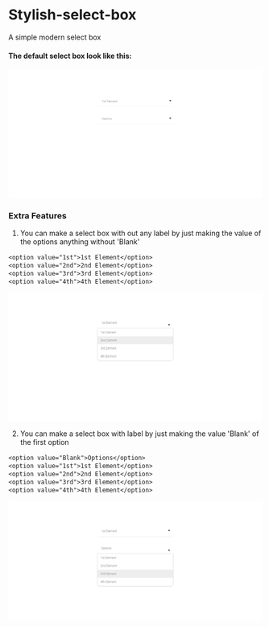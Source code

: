 # Stylish-select-box
A simple modern select box

#### The default select box look like this:
![defalt-select-box](ss/screencapture1.png)

### Extra Features
1. You can make a select box with out any label by just making the value of the options anything without 'Blank'
```
<option value="1st">1st Element</option>
<option value="2nd">2nd Element</option>
<option value="3rd">3rd Element</option>
<option value="4th">4th Element</option>
```
![labelless select box](ss/screencapture2.png)

2. You can make a select box with label by just making the value 'Blank' of the first option
```
<option value="Blank">Options</option>
<option value="1st">1st Element</option>
<option value="2nd">2nd Element</option>
<option value="3rd">3rd Element</option>
<option value="4th">4th Element</option>
```
![select box with label](ss/screencapture3.png)
